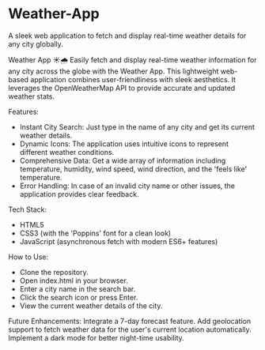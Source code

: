 # Weather-App
A sleek web application to fetch and display real-time weather details for any city globally.

Weather App ☀️🌧️
Easily fetch and display real-time weather information for any city across the globe with the Weather App. 
This lightweight web-based application combines user-friendliness with sleek aesthetics. 
It leverages the OpenWeatherMap API to provide accurate and updated weather stats.

Features:
- Instant City Search: Just type in the name of any city and get its current weather details.
- Dynamic Icons: The application uses intuitive icons to represent different weather conditions.
- Comprehensive Data: Get a wide array of information including temperature, humidity, wind speed, wind direction,   and the 'feels like' temperature.
- Error Handling: In case of an invalid city name or other issues, the application provides clear feedback.

Tech Stack:
- HTML5
- CSS3 (with the 'Poppins' font for a clean look)
- JavaScript (asynchronous fetch with modern ES6+ features)

How to Use:
- Clone the repository.
- Open index.html in your browser.
- Enter a city name in the search bar.
- Click the search icon or press Enter.
- View the current weather details of the city.

Future Enhancements:
Integrate a 7-day forecast feature.
Add geolocation support to fetch weather data for the user's current location automatically.
Implement a dark mode for better night-time usability.
